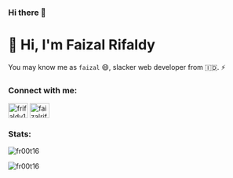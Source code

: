 ### Hi there 👋

<!--
**fr00t16/fr00t16** is a ✨ _special_ ✨ repository because its `README.md` (this file) appears on your GitHub profile.

Here are some ideas to get you started:

- 🔭 I’m currently working on ...
- 🌱 I’m currently learning ...
- 👯 I’m looking to collaborate on ...
- 🤔 I’m looking for help with ...
- 💬 Ask me about ...
- 📫 How to reach me: ...
- 😄 Pronouns: ...
- ⚡ Fun fact: ...
-->
# 👋 Hi, I'm Faizal Rifaldy

You may know me as `faizal` 😄, slacker web developer from 🇮🇩.
⚡
### Connect with me:

<p align="left">
<a href="https://twitter.com/frifaldy16" target="blank"><img align="center" src="https://raw.githubusercontent.com/rahuldkjain/github-profile-readme-generator/master/src/images/icons/Social/twitter.svg" alt="frifaldy16" height="30" width="40" /></a>
<a href="https://instagram.com/faizalrifaldy" target="blank"><img align="center" src="https://raw.githubusercontent.com/rahuldkjain/github-profile-readme-generator/master/src/images/icons/Social/instagram.svg" alt="faizalrifaldy" height="30" width="40" /></a>
</p>

### Stats:

<p><img src="https://github-readme-stats.vercel.app/api?username=fr00t16&show_icons=true&theme=nightowl&locale=en" alt="fr00t16" /></p>

<p><img align="left" src="https://github-readme-stats.vercel.app/api/top-langs?username=fr00t16&show_icons=true&locale=en&layout=compact&theme=nightowl" alt="fr00t16" /></p>
